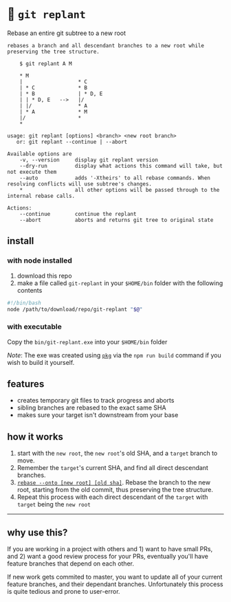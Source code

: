 # 🌱 `git replant`

Rebase an entire git subtree to a new root

```
rebases a branch and all descendant branches to a new root while preserving the tree structure.

    $ git replant A M

    * M
    |                  * C
    | * C              * B
    | * B              | * D, E
    | | * D, E   -->   |/
    | |/               * A
    | * A              * M
    |/                 *
    *

usage: git replant [options] <branch> <new root branch>
   or: git replant --continue | --abort

Available options are
    -v, --version     display git replant version
    --dry-run         display what actions this command will take, but not execute them
    --auto            adds '-Xtheirs' to all rebase commands. When resolving conflicts will use subtree's changes.
    *                 all other options will be passed through to the internal rebase calls.

Actions:
    --continue        continue the replant
    --abort           aborts and returns git tree to original state
```


## install

### with node installed
1. download this repo
1. make a file called `git-replant` in your `$HOME/bin` folder with the following contents

```bash
#!/bin/bash
node /path/to/download/repo/git-replant "$@"
```

### with executable
Copy the `bin/git-replant.exe` into your `$HOME/bin` folder

*Note*: The exe was created using [`pkg`](https://www.npmjs.com/package/pkg) via the `npm run build` command if you wish to build it yourself.



## features
- creates temporary git files to track progress and aborts
- sibling branches are rebased to the exact same SHA
- makes sure your target isn't downstream from your base



## how it works

1. start with the `new root`, the `new root`'s old SHA, and a `target` branch to move.
1. Remember the `target`'s current SHA, and find all direct descendant branches.
1. [`rebase --onto [new root] [old sha]`](https://stackoverflow.com/questions/29914052/i-cant-understand-the-behaviour-of-git-rebase-onto). Rebase the branch to the new root, starting from the old commit, thus preserving the tree structure.
1. Repeat this process with each direct descendant of the `target` with `target` being the `new root`

---

## why use this?
If you are working in a project with others and 1) want to have small PRs, and 2) want a good review process for your PRs, eventually you'll have feature branches that depend on each other.

If new work gets commited to master, you want to update all of your current feature branches, and their dependant branches. Unfortunately this process is quite tedious and prone to user-error.
